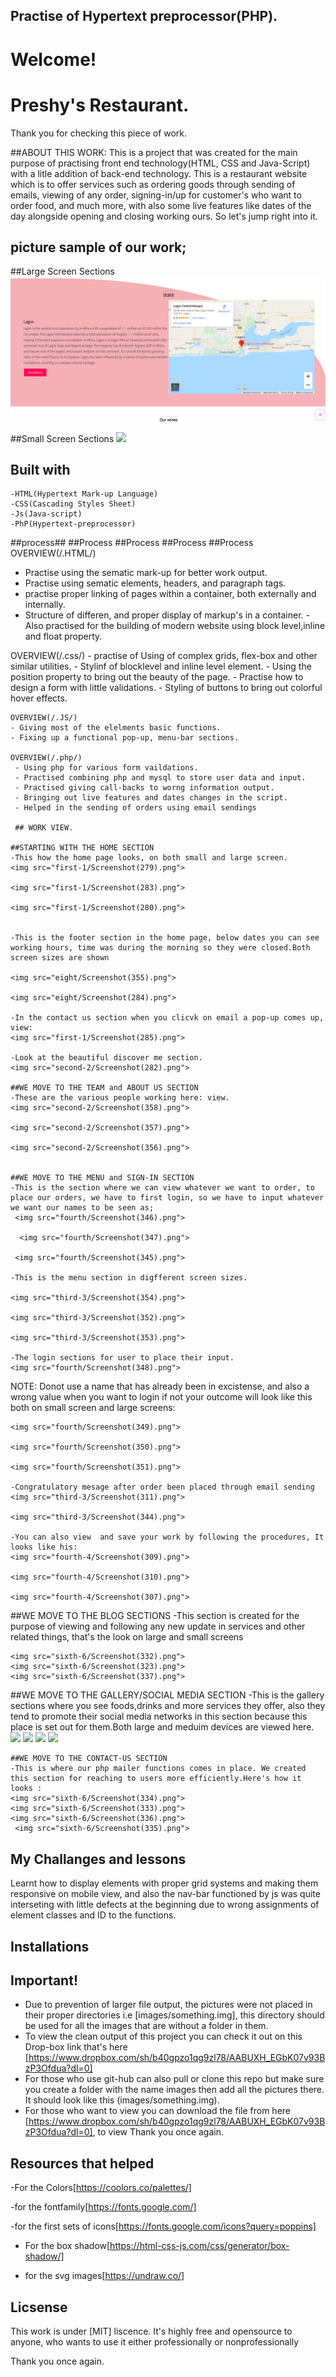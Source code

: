  ## Practise of Hypertext preprocessor(PHP).

 # Welcome!

 # Preshy's Restaurant.

 Thank you for checking this piece of work. 

##ABOUT THIS WORK:
This is a project that was created for the main purpose of practising front end technology(HTML, CSS and Java-Script) with a litle addition of back-end technology. This is a restaurant website which is to offer services such as ordering goods through sending of emails, viewing of any order, signing-in/up for customer's who want to order food, and much more, with also some live features like dates of the day alongside opening and closing working ours. So let's jump right into it.


 ## picture sample of our work;
 ##Large Screen Sections
 <img src="first-1/ada.png">



  ##Small Screen Sections
 <img src="eight/Screenshot(330).png">

 ## Built with         
    -HTML(Hypertext Mark-up Language)
    -CSS(Cascading Styles Sheet)
    -Js(Java-script)
    -PhP(Hypertext-preprocessor)
            
  ##process## ##Process ##Process  ##Process ##Process   
   OVERVIEW(/.HTML/)
   - Practise using the sematic mark-up for better work output.
   - Practise using sematic elements, headers, and paragraph tags.
   - practise proper linking of pages within a container, both externally and internally.
   - Structure of differen, and proper display of markup's in a container.
    -Also practised for the building of modern website using block level,inline and float property.
         
   OVERVIEW(/.css/)
     - practise of Using of complex grids, flex-box and other similar utilities.
     - Stylinf of blocklevel and inline level element.
     - Using the position property to bring out the beauty of the page.
     - Practise how to design a form with little validations.
     - Styling of buttons to bring out colorful hover effects.

    OVERVIEW(/.JS/)
    - Giving most of the elelments basic functions.
    - Fixing up a functional pop-up, menu-bar sections.
    
    OVERVIEW(/.php/)
     - Using php for various form vaildations.
     - Practised combining php and mysql to store user data and input.
     - Practised giving call-backs to worng information output.
     - Bringing out live features and dates changes in the script.
     - Helped in the sending of orders using email sendings

     ## WORK VIEW.

    ##STARTING WITH THE HOME SECTION
    -This how the home page looks, on both small and large screen.
    <img src="first-1/Screenshot(279).png">

    <img src="first-1/Screenshot(283).png">

    <img src="first-1/Screenshot(280).png">
    

    -This is the footer section in the home page, below dates you can see working hours, time was during the morning so they were closed.Both screen sizes are shown
    
    <img src="eight/Screenshot(355).png">

    <img src="eight/Screenshot(284).png">
    
    -In the contact us section when you clicvk on email a pop-up comes up, view:
    <img src="first-1/Screenshot(285).png">
    
    -Look at the beautiful discover me section.
    <img src="second-2/Screenshot(282).png">

    ##WE MOVE TO THE TEAM and ABOUT US SECTION
    -These are the various people working here: view.
    <img src="second-2/Screenshot(358).png">

    <img src="second-2/Screenshot(357).png">

    <img src="second-2/Screenshot(356).png">
    
    
    ##WE MOVE TO THE MENU and SIGN-IN SECTION
    -This is the section where we can view whatever we want to order, to place our orders, we have to first login, so we have to input whatever we want our names to be seen as;
     <img src="fourth/Screenshot(346).png">

      <img src="fourth/Screenshot(347).png">
     
     <img src="fourth/Screenshot(345).png">

    -This is the menu section in digfferent screen sizes.
    
    <img src="third-3/Screenshot(354).png">

    <img src="third-3/Screenshot(352).png">
    
    <img src="third-3/Screenshot(353).png">
    
    -The login sections for user to place their input.
    <img src="fourth/Screenshot(348).png">
    
   
   NOTE: Donot use a name that has already been in excistense, and also a wrong value when you want to login if not your outcome will look like this both on small screen and large screens:

    <img src="fourth/Screenshot(349).png">

    <img src="fourth/Screenshot(350).png">

    <img src="fourth/Screenshot(351).png">

    -Congratulatory mesage after order been placed through email sending
    <img src="third-3/Screenshot(311).png">

    <img src="third-3/Screenshot(344).png">

    -You can also view  and save your work by following the procedures, It looks like his:
    <img src="fourth-4/Screenshot(309).png">

    <img src="fourth-4/Screenshot(310).png">

    <img src="fourth-4/Screenshot(307).png">

   ##WE MOVE TO THE BLOG SECTIONS
   -This section is created  for the purpose of viewing and following any new update in services and other related things, that's the look on large and small screens

    <img src="sixth-6/Screenshot(332).png">
    <img src="sixth-6/Screenshot(323).png">
    <img src="sixth-6/Screenshot(337).png">



   ##WE MOVE TO THE GALLERY/SOCIAL MEDIA SECTION
   -This is the gallery sections where you see foods,drinks and more services they offer, also they tend to promote their social media networks in this section because this place is set out for them.Both large and meduim devices are viewed here.
    <img src="sixth-6/Screenshot(341).png">
    <img src="sixth-6/Screenshot(342).png">
    <img src="sixth-6/Screenshot(339).png">
    <img src="sixth-6/Screenshot(338).png">


    ##WE MOVE TO THE CONTACT-US SECTION
    -This is where our php mailer functions comes in place. We created this section for reaching to users more efficiently.Here's how it looks :
    <img src="sixth-6/Screenshot(334).png">
    <img src="sixth-6/Screenshot(333).png">
    <img src="sixth-6/Screenshot(336).png">
     <img src="sixth-6/Screenshot(335).png">



   ## My Challanges and lessons
   Learnt how to display elements with proper grid systems and making them responsive on mobile view, and also the nav-bar functioned by js was quite interseting with little defects at the beginning due to wrong assignments of element classes and ID to the functions.
            
   ## Installations
   ## Important!
   - Due to prevention of larger file output, the pictures were not placed in their proper directories i.e [images/something.img], this directory should be used for all the images that are without a folder in them.
   - To view the clean output of this project you can check it out on this Drop-box link that's here [https://www.dropbox.com/sh/b40gpzo1qg9zl78/AABUXH_EGbK07v93BzP3Ofdua?dl=0]
   - For those who use git-hub can also pull or clone this repo but make sure you create a folder with the name images then add all the pictures there. It should look like this (images/something.img).
   - For those who want to view you can download the file from here [https://www.dropbox.com/sh/b40gpzo1qg9zl78/AABUXH_EGbK07v93BzP3Ofdua?dl=0], to view Thank you once again.
            

   ## Resources that helped ##
   -For the Colors[https://coolors.co/palettes/]

   -for the fontfamily[https://fonts.google.com/]

   -for the first sets of icons[https://fonts.google.com/icons?query=poppins]

   - For the box shadow[https://html-css-js.com/css/generator/box-shadow/]

   - for the svg images[https://undraw.co/]
   
   

   ## Licsense 
   This work is under [MIT] liscence. It's highly free and opensource to anyone, who wants to use it either professionally or nonprofessionally

   Thank you once again.
 
